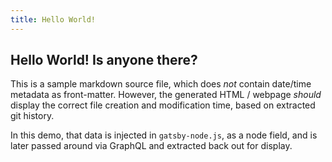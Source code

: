```yaml
---
title: Hello World!
---
```

## Hello World! Is anyone there?
This is a sample markdown source file, which does *not* contain date/time metadata as front-matter. However, the generated HTML / webpage *should* display the correct file creation and modification time, based on extracted git history.

In this demo, that data is injected in `gatsby-node.js`, as a node field, and is later passed around via GraphQL and extracted back out for display.